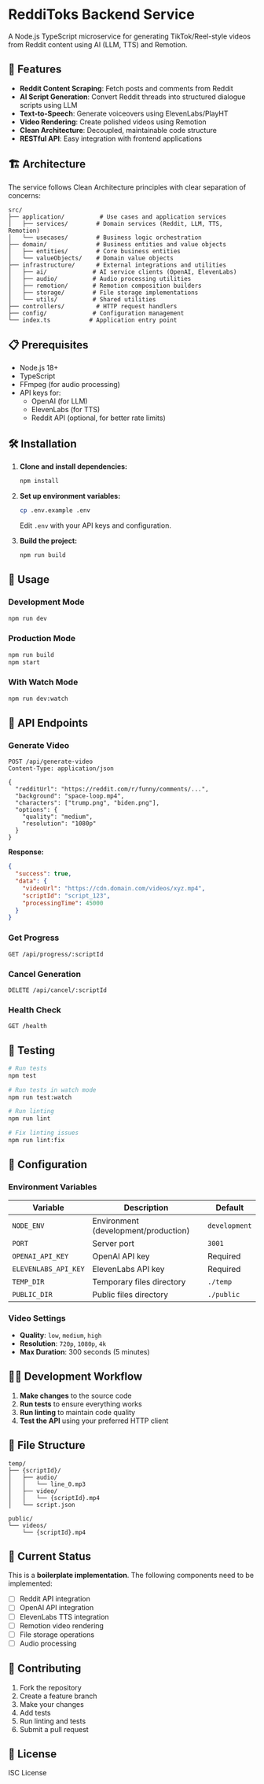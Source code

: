# ReddiToks Backend Service

A Node.js TypeScript microservice for generating TikTok/Reel-style videos from Reddit content using AI (LLM, TTS) and Remotion.

## 🚀 Features

- **Reddit Content Scraping**: Fetch posts and comments from Reddit
- **AI Script Generation**: Convert Reddit threads into structured dialogue scripts using LLM
- **Text-to-Speech**: Generate voiceovers using ElevenLabs/PlayHT
- **Video Rendering**: Create polished videos using Remotion
- **Clean Architecture**: Decoupled, maintainable code structure
- **RESTful API**: Easy integration with frontend applications

## 🏗️ Architecture

The service follows Clean Architecture principles with clear separation of concerns:

```
src/
├── application/          # Use cases and application services
│   ├── services/        # Domain services (Reddit, LLM, TTS, Remotion)
│   └── usecases/        # Business logic orchestration
├── domain/              # Business entities and value objects
│   ├── entities/        # Core business entities
│   └── valueObjects/    # Domain value objects
├── infrastructure/      # External integrations and utilities
│   ├── ai/             # AI service clients (OpenAI, ElevenLabs)
│   ├── audio/          # Audio processing utilities
│   ├── remotion/       # Remotion composition builders
│   ├── storage/        # File storage implementations
│   └── utils/          # Shared utilities
├── controllers/         # HTTP request handlers
├── config/             # Configuration management
└── index.ts           # Application entry point
```

## 📋 Prerequisites

- Node.js 18+
- TypeScript
- FFmpeg (for audio processing)
- API keys for:
  - OpenAI (for LLM)
  - ElevenLabs (for TTS)
  - Reddit API (optional, for better rate limits)

## 🛠️ Installation

1. **Clone and install dependencies:**

   ```bash
   npm install
   ```

2. **Set up environment variables:**

   ```bash
   cp .env.example .env
   ```

   Edit `.env` with your API keys and configuration.

3. **Build the project:**
   ```bash
   npm run build
   ```

## 🚀 Usage

### Development Mode

```bash
npm run dev
```

### Production Mode

```bash
npm run build
npm start
```

### With Watch Mode

```bash
npm run dev:watch
```

## 📡 API Endpoints

### Generate Video

```http
POST /api/generate-video
Content-Type: application/json

{
  "redditUrl": "https://reddit.com/r/funny/comments/...",
  "background": "space-loop.mp4",
  "characters": ["trump.png", "biden.png"],
  "options": {
    "quality": "medium",
    "resolution": "1080p"
  }
}
```

**Response:**

```json
{
  "success": true,
  "data": {
    "videoUrl": "https://cdn.domain.com/videos/xyz.mp4",
    "scriptId": "script_123",
    "processingTime": 45000
  }
}
```

### Get Progress

```http
GET /api/progress/:scriptId
```

### Cancel Generation

```http
DELETE /api/cancel/:scriptId
```

### Health Check

```http
GET /health
```

## 🧪 Testing

```bash
# Run tests
npm test

# Run tests in watch mode
npm run test:watch

# Run linting
npm run lint

# Fix linting issues
npm run lint:fix
```

## 🔧 Configuration

### Environment Variables

| Variable             | Description                          | Default       |
| -------------------- | ------------------------------------ | ------------- |
| `NODE_ENV`           | Environment (development/production) | `development` |
| `PORT`               | Server port                          | `3001`        |
| `OPENAI_API_KEY`     | OpenAI API key                       | Required      |
| `ELEVENLABS_API_KEY` | ElevenLabs API key                   | Required      |
| `TEMP_DIR`           | Temporary files directory            | `./temp`      |
| `PUBLIC_DIR`         | Public files directory               | `./public`    |

### Video Settings

- **Quality**: `low`, `medium`, `high`
- **Resolution**: `720p`, `1080p`, `4k`
- **Max Duration**: 300 seconds (5 minutes)

## 🏃‍♂️ Development Workflow

1. **Make changes** to the source code
2. **Run tests** to ensure everything works
3. **Run linting** to maintain code quality
4. **Test the API** using your preferred HTTP client

## 📁 File Structure

```
temp/
├── {scriptId}/
│   ├── audio/
│   │   └── line_0.mp3
│   ├── video/
│   │   └── {scriptId}.mp4
│   └── script.json

public/
└── videos/
    └── {scriptId}.mp4
```

## 🚧 Current Status

This is a **boilerplate implementation**. The following components need to be implemented:

- [ ] Reddit API integration
- [ ] OpenAI API integration
- [ ] ElevenLabs TTS integration
- [ ] Remotion video rendering
- [ ] File storage operations
- [ ] Audio processing

## 🤝 Contributing

1. Fork the repository
2. Create a feature branch
3. Make your changes
4. Add tests
5. Run linting and tests
6. Submit a pull request

## 📝 License

ISC License
